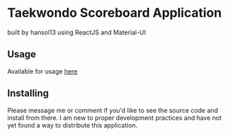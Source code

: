 # Taekwondo Scoreboard Application
built by hansol13 using ReactJS and Material-UI

## Usage
Available for usage [here](mhansolbaek.com/poomsae-score)

## Installing
Please message me or comment if you'd like to see the source code and install from there. 
I am new to proper development practices and have not yet found a way to distribute this application.
